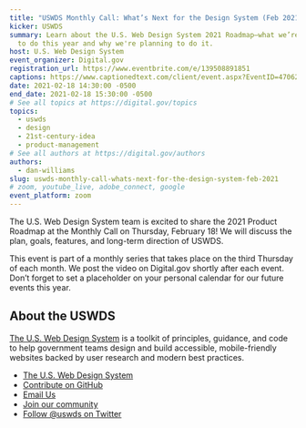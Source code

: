 ```yaml
---
title: "USWDS Monthly Call: What’s Next for the Design System (Feb 2021)"
kicker: USWDS
summary: Learn about the U.S. Web Design System 2021 Roadmap—what we’re planning
  to do this year and why we're planning to do it.
host: U.S. Web Design System
event_organizer: Digital.gov
registration_url: https://www.eventbrite.com/e/139508891851
captions: https://www.captionedtext.com/client/event.aspx?EventID=4706276&CustomerID=321
date: 2021-02-18 14:30:00 -0500
end_date: 2021-02-18 15:30:00 -0500
# See all topics at https://digital.gov/topics
topics:
  - uswds
  - design
  - 21st-century-idea
  - product-management
# See all authors at https://digital.gov/authors
authors:
  - dan-williams
slug: uswds-monthly-call-whats-next-for-the-design-system-feb-2021
# zoom, youtube_live, adobe_connect, google
event_platform: zoom
---
```

The U.S. Web Design System team is excited to share the 2021 Product Roadmap at the Monthly Call on Thursday, February 18! We will discuss the plan, goals, features, and long-term direction of USWDS. 

This event is part of a monthly series that takes place on the third Thursday of each month. We post the video on Digital.gov shortly after each event. Don’t forget to set a placeholder on your personal calendar for our future events this year.

## About the USWDS

[The U.S. Web Design System](https://designsystem.digital.gov/) is a toolkit of principles, guidance, and code to help government teams design and build accessible, mobile-friendly websites backed by user research and modern best practices.

* [The U.S. Web Design System](https://designsystem.digital.gov/)
* [Contribute on GitHub](https://github.com/uswds/uswds/issues)
* [Email Us](mailto:uswds@support.digitalgov.gov)
* [Join our community](https://digital.gov/communities/uswds/)
* [Follow @uswds on Twitter](https://twitter.com/uswds)